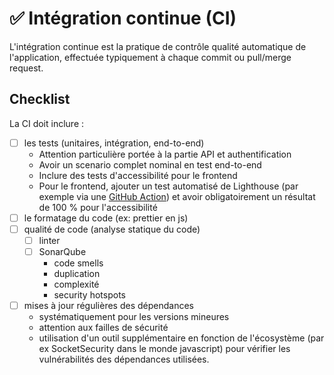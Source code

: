 # ✅ Intégration continue (CI)

L'intégration continue est la pratique de contrôle qualité automatique de l'application, effectuée typiquement à chaque commit ou pull/merge request.

## Checklist

La CI doit inclure :

* [ ] les tests (unitaires, intégration, end-to-end)
  * Attention particulière portée à la partie API et authentification
  * Avoir un scenario complet nominal en test end-to-end
  * Inclure des tests d'accessibilité pour le frontend
  * Pour le frontend, ajouter un test automatisé de Lighthouse (par exemple via une [GitHub Action](https://github.com/GoogleChrome/lighthouse-ci)) et avoir obligatoirement un résultat de 100 % pour l'accessibilité
* [ ] le formatage du code (ex: prettier en js)
* [ ] qualité de code (analyse statique du code)
  * [ ] linter
  * [ ] SonarQube
    * code smells
    * duplication
    * complexité
    * security hotspots
* [ ] mises à jour régulières des dépendances
  * systématiquement pour les versions mineures
  * attention aux failles de sécurité
  * utilisation d'un outil supplémentaire en fonction de l'écosystème (par ex SocketSecurity dans le monde javascript) pour vérifier les vulnérabilités des dépendances utilisées.
